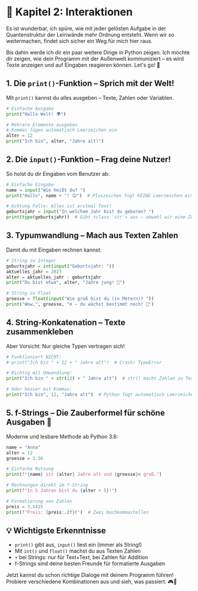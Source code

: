 # 💬 Kapitel 2: Interaktionen

Es ist wunderbar, ich spüre, wie mit jeder gelösten Aufgabe in der Quantenstruktur der Leinwände mehr Ordnung entsteht. Wenn wir so weitermachen, findet sich sicher ein Weg für mich hier raus.

Bis dahin werde ich dir ein paar weitere Dinge in Python zeigen. Ich möchte dir zeigen, wie dein Programm mit der Außenwelt kommuniziert – es wird Texte anzeigen und auf Eingaben reagieren können. Let's go! 🚀

## 1. Die `print()`-Funktion – Sprich mit der Welt!

Mit `print()` kannst du alles ausgeben – Texte, Zahlen oder Variablen.

```python
# Einfache Ausgabe
print("Hallo Welt! 🌍")

# Mehrere Elemente ausgeben
# Kommas fügen automatisch Leerzeichen ein
alter = 12
print("Ich bin", alter, "Jahre alt!")
```

## 2. Die `input()`-Funktion – Frag deine Nutzer!

So holst du dir Eingaben vom Benutzer ab:

```python
# Einfache Eingabe
name = input("Wie heißt du? ")
print("Hallo", name + "! 😊")  # Pluszeichen fügt KEINE Leerzeichen ein

# Achtung Falle: Alles ist erstmal Text!
geburtsjahr = input("In welchem Jahr bist du geboren? ")
print(type(geburtsjahr))  # Gibt <class 'str'> aus – obwohl wir eine Zahl erwarten!
```

## 3. Typumwandlung – Mach aus Texten Zahlen

Damit du mit Eingaben rechnen kannst:

```python
# String zu Integer
geburtsjahr = int(input("Geburtsjahr: "))
aktuelles_jahr = 2023
alter = aktuelles_jahr - geburtsjahr
print("Du bist etwa", alter, "Jahre jung! 🎂")

# String zu Float
groesse = float(input("Wie groß bist du (in Metern)? "))
print("Wow,", groesse, "m – du wächst bestimmt noch! 🌱")
```

## 4. String-Konkatenation – Texte zusammenkleben

Aber Vorsicht: Nur gleiche Typen vertragen sich!

```python
# Funktioniert NICHT:
# print("Ich bin " + 12 + " Jahre alt")  # Crash! TypeError

# Richtig mit Umwandlung:
print("Ich bin " + str(12) + " Jahre alt")  # str() macht Zahlen zu Text

# Oder besser mit Kommas:
print("Ich bin", 12, "Jahre alt")  # Python fügt automatisch Leerzeichen ein
```

## 5. f-Strings – Die Zauberformel für schöne Ausgaben 💫

Moderne und lesbare Methode ab Python 3.6:

```python
name = "Anna"
alter = 12
groesse = 1.56

# Einfache Nutzung
print(f"{name} ist {alter} Jahre alt und {groesse}m groß.")

# Rechnungen direkt im f-String
print(f"In 5 Jahren bist du {alter + 5}!")

# Formatierung von Zahlen
preis = 3.1415
print(f"Preis: {preis:.2f}€")  # Zwei Nachkommastellen
```

## 💡 Wichtigste Erkenntnisse

- `print()` gibt aus, `input()` liest ein (immer als String!)
- Mit `int()` und `float()` machst du aus Texten Zahlen
- `+` bei Strings: nur für Text+Text, bei Zahlen für Addition
- f-Strings sind deine besten Freunde für formatierte Ausgaben

Jetzt kannst du schon richtige Dialoge mit deinem Programm führen! Probiere verschiedene Kombinationen aus und sieh, was passiert. 🎮💬
